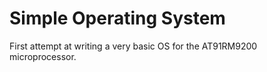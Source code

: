 # Simple Operating System

First attempt at writing a very basic OS for the AT91RM9200 microprocessor.
